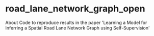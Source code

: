 # road_lane_network_graph_open
About Code to reproduce results in the paper 'Learning a Model for Inferring a Spatial Road Lane Network Graph using Self-Supervision'
